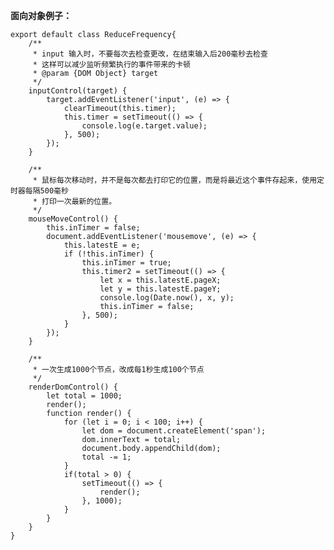 



**面向对象例子：**

	export default class ReduceFrequency{
	    /**
	     * input 输入时，不要每次去检查更改，在结束输入后200毫秒去检查
	     * 这样可以减少监听频繁执行的事件带来的卡顿
	     * @param {DOM Object} target 
	     */
	    inputControl(target) {
	        target.addEventListener('input', (e) => {
	            clearTimeout(this.timer);
	            this.timer = setTimeout(() => {
	                console.log(e.target.value);
	            }, 500); 
	        });
	    }

	    /**
	     * 鼠标每次移动时，并不是每次都去打印它的位置，而是将最近这个事件存起来，使用定时器每隔500毫秒
	     * 打印一次最新的位置。
	     */
	    mouseMoveControl() {
	        this.inTimer = false;
	        document.addEventListener('mousemove', (e) => {
	            this.latestE = e;
	            if (!this.inTimer) {
	                this.inTimer = true;
	                this.timer2 = setTimeout(() => {
	                    let x = this.latestE.pageX;
	                    let y = this.latestE.pageY;
	                    console.log(Date.now(), x, y);
	                    this.inTimer = false;
	                }, 500);
	            }
	        });
	    }

	    /**
	     * 一次生成1000个节点，改成每1秒生成100个节点
	     */
	    renderDomControl() {
	        let total = 1000;
	        render();
	        function render() {
	            for (let i = 0; i < 100; i++) {
	                let dom = document.createElement('span');
	                dom.innerText = total;
	                document.body.appendChild(dom);
	                total -= 1;
	            }
	            if(total > 0) {
	                setTimeout(() => {
	                    render();
	                }, 1000);
	            }
	        }
	    }
	}


















<!--stackedit_data:
eyJoaXN0b3J5IjpbMTkyOTE0ODU0MV19
-->